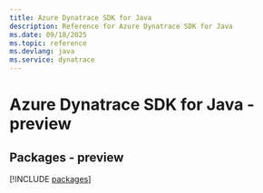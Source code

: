 ```yaml
---
title: Azure Dynatrace SDK for Java
description: Reference for Azure Dynatrace SDK for Java
ms.date: 09/18/2025
ms.topic: reference
ms.devlang: java
ms.service: dynatrace
---
```

# Azure Dynatrace SDK for Java - preview
## Packages - preview
[!INCLUDE [packages](dynatrace-index.md)]